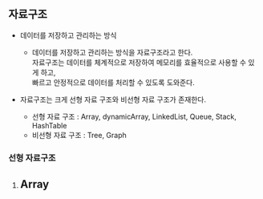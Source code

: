 ## 자료구조
- 데이터를 저장하고 관리하는 방식
  - 데이터를 저장하고 관리하는 방식을 자료구조라고 한다. <br> 자료구조는 데이터를 체계적으로 저장하여 메모리를 효율적으로 사용할 수 있게 하고, <br> 빠르고 안정적으로 데이터를 처리할 수 있도록 도와준다.

- 자료구조는 크게 선형 자료 구조와 비선형 자료 구조가 존재한다.
  - 선형 자료 구조 : Array, dynamicArray, LinkedList, Queue, Stack, HashTable
  - 비선형 자료 구조 : Tree, Graph

### 선형 자료구조
1. Array
   - 